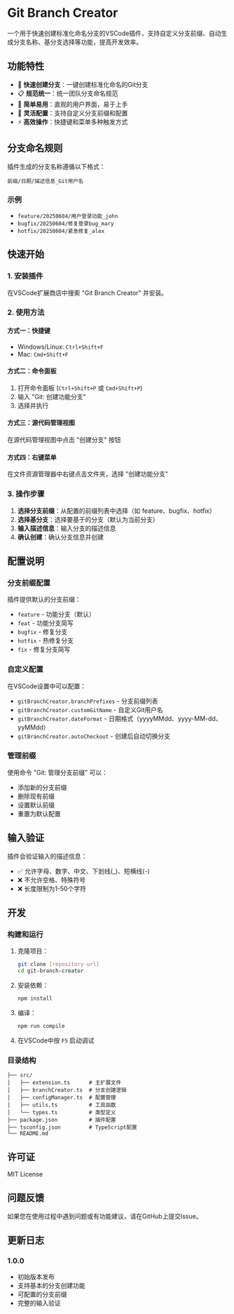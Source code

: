 # Git Branch Creator

一个用于快速创建标准化命名分支的VSCode插件，支持自定义分支前缀、自动生成分支名称、基分支选择等功能，提高开发效率。

## 功能特性

- 🚀 **快速创建分支**：一键创建标准化命名的Git分支
- 📋 **规范统一**：统一团队分支命名规范
- 🎯 **简单易用**：直观的用户界面，易于上手
- 🔧 **灵活配置**：支持自定义分支前缀和配置
- ⚡ **高效操作**：快捷键和菜单多种触发方式

## 分支命名规则

插件生成的分支名称遵循以下格式：
```
前缀/日期/描述信息_Git用户名
```

### 示例
- `feature/20250604/用户登录功能_john`
- `bugfix/20250604/修复登录bug_mary`
- `hotfix/20250604/紧急修复_alex`

## 快速开始

### 1. 安装插件

在VSCode扩展商店中搜索 "Git Branch Creator" 并安装。

### 2. 使用方法

#### 方式一：快捷键
- Windows/Linux: `Ctrl+Shift+F`
- Mac: `Cmd+Shift+F`

#### 方式二：命令面板
1. 打开命令面板 (`Ctrl+Shift+P` 或 `Cmd+Shift+P`)
2. 输入 "Git: 创建功能分支"
3. 选择并执行

#### 方式三：源代码管理视图
在源代码管理视图中点击 "创建分支" 按钮

#### 方式四：右键菜单
在文件资源管理器中右键点击文件夹，选择 "创建功能分支"

### 3. 操作步骤

1. **选择分支前缀**：从配置的前缀列表中选择（如 feature、bugfix、hotfix）
2. **选择基分支**：选择要基于的分支（默认为当前分支）
3. **输入描述信息**：输入分支的描述信息
4. **确认创建**：确认分支信息并创建

## 配置说明

### 分支前缀配置

插件提供默认的分支前缀：
- `feature` - 功能分支（默认）
- `feat` - 功能分支简写
- `bugfix` - 修复分支
- `hotfix` - 热修复分支
- `fix` - 修复分支简写

### 自定义配置

在VSCode设置中可以配置：

- `gitBranchCreator.branchPrefixes` - 分支前缀列表
- `gitBranchCreator.customGitName` - 自定义Git用户名
- `gitBranchCreator.dateFormat` - 日期格式（yyyyMMdd、yyyy-MM-dd、yyMMdd）
- `gitBranchCreator.autoCheckout` - 创建后自动切换分支

### 管理前缀

使用命令 "Git: 管理分支前缀" 可以：
- 添加新的分支前缀
- 删除现有前缀
- 设置默认前缀
- 重置为默认配置

## 输入验证

插件会验证输入的描述信息：
- ✅ 允许字母、数字、中文、下划线(_)、短横线(-)
- ❌ 不允许空格、特殊符号
- ❌ 长度限制为1-50个字符

## 开发

### 构建和运行

1. 克隆项目：
   ```bash
   git clone [repository-url]
   cd git-branch-creator
   ```

2. 安装依赖：
   ```bash
   npm install
   ```

3. 编译：
   ```bash
   npm run compile
   ```

4. 在VSCode中按 `F5` 启动调试

### 目录结构

```
├── src/
│   ├── extension.ts      # 主扩展文件
│   ├── branchCreator.ts  # 分支创建逻辑
│   ├── configManager.ts  # 配置管理
│   ├── utils.ts          # 工具函数
│   └── types.ts          # 类型定义
├── package.json          # 插件配置
├── tsconfig.json         # TypeScript配置
└── README.md
```

## 许可证

MIT License

## 问题反馈

如果您在使用过程中遇到问题或有功能建议，请在GitHub上提交Issue。

## 更新日志

### 1.0.0
- 初始版本发布
- 支持基本的分支创建功能
- 可配置的分支前缀
- 完整的输入验证 